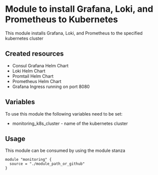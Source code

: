 # Module to install Grafana, Loki, and Prometheus to Kubernetes

This module installs Grafana, Loki, and Prometheus to the specified
kubernetes cluster

## Created resources
* Consul Grafana Helm Chart
* Loki Helm Chart
* Promtail Helm Chart
* Prometheus Helm Chart
* Grafana Ingress running on port 8080

## Variables

To use this module the following variables need to be set:

* monitoring_k8s_cluster - name of the kubernetes cluster

## Usage

This module can be consumed by using the module stanza

```
module "monitoring" {
  source = "./module_path_or_github"
}
```
